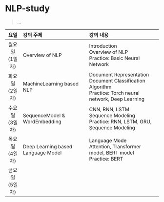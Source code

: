 # NLP-study
>...

요일 | 강의 주제 | 강의 내용 |
:----:| :---- | :---- |
월요일<br/>(1일차)| Overview of NLP | Introduction<br/> Overview of NLP <br/> Practice: Basic Neural Network | 
화요일<br/>(2일차)| MachineLearning based NLP | Document Representation<br/> Document Classification Algorithm <br/> Practice: Torch neural network, Deep Learning | 
수요일<br/>(3일차)| SequenceModel & WordEmbedding | CNN, RNN, LSTM<br/> Sequence Modeling<br/> Practice: RNN, LSTM, GRU, Sequence Modeling|
목요일<br/>(4일차)| Deep Learning based Language Model| Language Mode <br/> Attention, Transformer model, BERT model<br/> Practice: BERT|
금요일<br/>(5일차)| |
